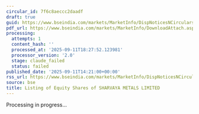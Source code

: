 ```yaml
---
circular_id: 7f6c8aeccc2daadf
draft: true
guid: https://www.bseindia.com/markets/MarketInfo/DispNoticesNCirculars.aspx?Noticeid={0B5DC745-BDDC-4549-B82F-1DC89F4D0D07}&noticeno=20250911-79&dt=09/11/2025&icount=79&totcount=91&flag=0
pdf_url: https://www.bseindia.com/markets/MarketInfo/DownloadAttach.aspx?id=20250911-79&attachedId=875e9fd6-e41c-4dad-985e-06c6105337c4
processing:
  attempts: 1
  content_hash: ''
  processed_at: '2025-09-11T18:27:52.123981'
  processor_version: '2.0'
  stage: claude_failed
  status: failed
published_date: '2025-09-11T14:21:00+00:00'
rss_url: https://www.bseindia.com/markets/MarketInfo/DispNoticesNCirculars.aspx?Noticeid={0B5DC745-BDDC-4549-B82F-1DC89F4D0D07}&noticeno=20250911-79&dt=09/11/2025&icount=79&totcount=91&flag=0
source: bse
title: Listing of Equity Shares of SHARVAYA METALS LIMITED
---
```


Processing in progress...
